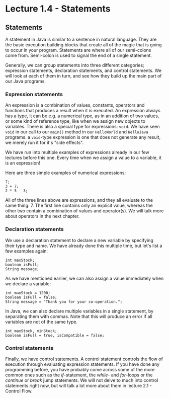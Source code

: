 # Lecture 1.4 - Statements
## Statements
A statement in Java is similar to a sentence in natural language. They are the basic execution building blocks that create all of the magic that is going to occur in your program. Statements are where all of our semi-colons come from. Semi-colon is used to signal the end of a single statement.

Generally, we can group statements into three different categories; expression statements, declaration statements, and control statements. We will look at each of them in turn, and see how they build up the main part of our Java programs.

### Expression statements
An expression is a combination of values, constants, operators and functions that produces a result when it is executed. An expression always has a type, it can be e.g. a numerical type, as in an addition of two values, or some kind of reference type, like when we assign new objects to variables. There is also a special type for expressions: `void`. We have seen `void` in our call to our `main()` method in our `HelloWorld` and `HelloJava` programs. a `void`-type expression is one that does not generate any result, we merely run it for it's "side effects".

We have run into multiple examples of expressions already in our few lectures before this one. Every time when we assign a value to a variable, it is an expression!

Here are three simple examples of numerical expressions:

```
7;
3 + 7;
2 * 5 - 3;
```

All of the three lines above are expressions, and they all evaluate to the same thing: 7. The first line contains only an explicit value, whereas the other two contain a combination of values and operator(s). We will talk more about operators in the next chapter.

### Declaration statements
We use a declaration statement to declare a new variable by specifying their type and name. We have already done this multiple time, but let's list a few examples again:
```
int maxStock;
boolean isFull;
String message;
```

As we have mentioned earlier, we can also assign a value immediately when we declare a variable:
```
int maxStock = 1200;
boolean isFull = false;
String message = "Thank you for your co-operation.";
```

In Java, we can also declare multiple variables in a single statement, by separating them with commas. Note that this will produce an error if all variables are not of the same type.
```
int maxStock, minStock;
boolean isFull = true, isCompatible = false;
```

### Control statements
Finally, we have control statements. A control statement controls the flow of execution through evaluating expression statements. If you have done any programming before, you have probably come across some of the more common ones such as the <i>if</i>-statement, the <i>while</i>- and <i>for</i>-loops or the <i>continue</i> or <i>break</i> jump statements. We will not delve to much into control statements right now, but will talk a lot more about them in lecture 2.1 - Control Flow.
